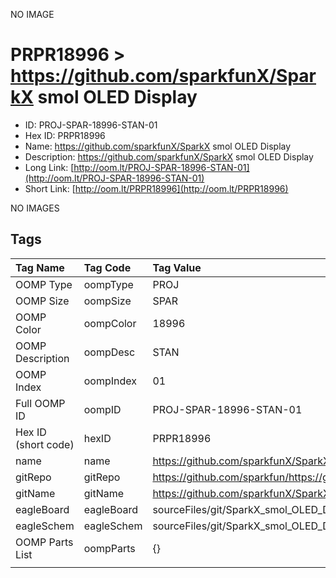 


  
NO IMAGE  
# PRPR18996 > https://github.com/sparkfunX/SparkX smol OLED Display

- ID: PROJ-SPAR-18996-STAN-01
- Hex ID: PRPR18996
- Name: https://github.com/sparkfunX/SparkX smol OLED Display
- Description: https://github.com/sparkfunX/SparkX smol OLED Display
- Long Link: [http://oom.lt/PROJ-SPAR-18996-STAN-01](http://oom.lt/PROJ-SPAR-18996-STAN-01)
- Short Link: [http://oom.lt/PRPR18996](http://oom.lt/PRPR18996)
  
NO IMAGES  
## Tags
  

|Tag Name|Tag Code|Tag Value|
| :--- | :--- | :--- |
|OOMP Type|oompType|PROJ|
|OOMP Size|oompSize|SPAR|
|OOMP Color|oompColor|18996|
|OOMP Description|oompDesc|STAN|
|OOMP Index|oompIndex|01|
|Full OOMP ID|oompID|PROJ-SPAR-18996-STAN-01|
|Hex ID (short code)|hexID|PRPR18996|
|name|name|https://github.com/sparkfunX/SparkX smol OLED Display|
|gitRepo|gitRepo|https://github.com/sparkfun/https://github.com/sparkfunX/SparkX_smol_OLED_Display|
|gitName|gitName|https://github.com/sparkfunX/SparkX_smol_OLED_Display|
|eagleBoard|eagleBoard|sourceFiles/git/SparkX_smol_OLED_Display/Hardware/SparkX_smol_Display.brd|
|eagleSchem|eagleSchem|sourceFiles/git/SparkX_smol_OLED_Display/Hardware/SparkX_smol_Display.sch|
|OOMP Parts List|oompParts|{}|
||||
